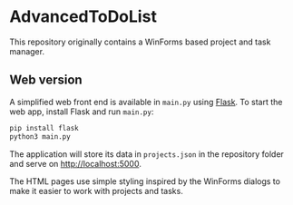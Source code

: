 # AdvancedToDoList

This repository originally contains a WinForms based project and task manager.

## Web version

A simplified web front end is available in `main.py` using [Flask](https://flask.palletsprojects.com/).
To start the web app, install Flask and run `main.py`:

```bash
pip install flask
python3 main.py
```

The application will store its data in `projects.json` in the repository folder and
serve on [http://localhost:5000](http://localhost:5000).

The HTML pages use simple styling inspired by the WinForms dialogs to make it easier to work with projects and tasks.